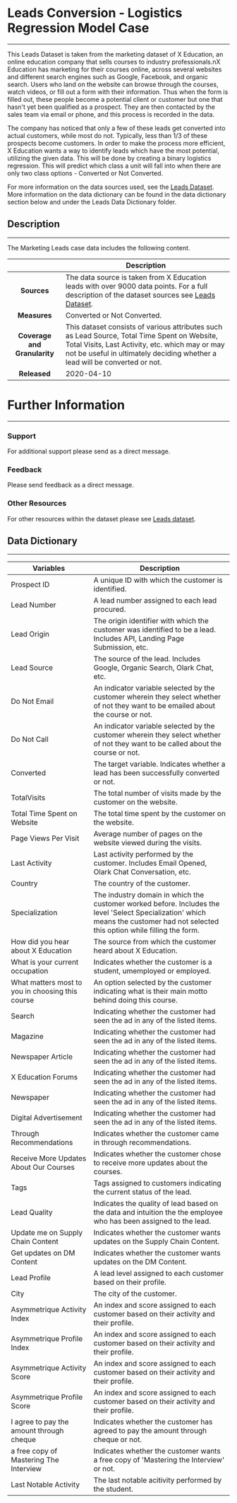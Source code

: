 # Leads Conversion - Logistics Regression Model Case
___

This Leads Dataset is taken from the marketing dataset of X Education, an online education company that sells courses to industry professionals.nX Education has marketing for their courses online, across several websites and different search engines such as Google, Facebook, and organic search. Users who land on the website can browse through the courses, watch videos, or fill out a form with their information. Thus when the form is filled out, these people become a potential client or customer but one that hasn't yet been qualified as a prospect. They are then contacted by the sales team via email or phone, and this process is recorded in the data.

The company has noticed that only a few of these leads get converted into actual customers, while most do not. Typically, less than 1/3 of these prospects become customers. In order to make the process more efficient, X Education wants a way to identify leads which have the most potential, utilizing the given data. This will be done by creating a binary logistics regression. This will predict which class a unit will fall into when there are only two class options - Converted or Not Converted.

For more information on the data sources used, see the [Leads Dataset](https://www.kaggle.com/ashydv/leads-dataset). More information on the data dictionary can be found in the data dictionary section below and under the Leads Data Dictionary folder.

## Description
___
The Marketing Leads case data includes the following content.

| | Description |
| :---: | --- |
| **Sources** | The data source is taken from X Education leads with over 9000 data points. For a full description of the dataset sources see [Leads Dataset](https://www.kaggle.com/ashydv/leads-dataset). |
| **Measures** | Converted or Not Converted. |
| **Coverage and Granularity** | This dataset consists of various attributes such as Lead Source, Total Time Spent on Website, Total Visits, Last Activity, etc. which may or may not be useful in ultimately deciding whether a lead will be converted or not. |
| **Released** | 2020-04-10 |

# Further Information
___
### Support
For additional support please send as a direct message.

### Feedback
Please send feedback as a direct message.

### Other Resources
For other resources within the dataset please see [Leads dataset](https://www.kaggle.com/ashydv/leads-dataset).

## Data Dictionary
___
| Variables                                        | Description                                                                                                                                                                       |
|--------------------------------------------------|-----------------------------------------------------------------------------------------------------------------------------------------------------------------------------------|
| Prospect ID                                      | A unique ID with which the customer is identified.                                                                                                                                |
| Lead Number                                      | A lead number assigned to each lead procured.                                                                                                                                     |
| Lead Origin                                      | The origin identifier with which the customer was identified to be a lead. Includes API, Landing Page Submission, etc.                                                            |
| Lead Source                                      | The source of the lead. Includes Google, Organic Search, Olark Chat, etc.                                                                                                         |
| Do Not Email                                     | An indicator variable selected by the customer wherein they select whether of not they want to be emailed about the course or not.                                                |
| Do Not Call                                      | An indicator variable selected by the customer wherein they select whether of not they want to be called about the course or not.                                                 |
| Converted                                        | The target variable. Indicates whether a lead has been successfully converted or not.                                                                                             |
| TotalVisits                                      | The total number of visits made by the customer on the website.                                                                                                                   |
| Total Time Spent on Website                      | The total time spent by the customer on the website.                                                                                                                              |
| Page Views Per Visit                             | Average number of pages on the website viewed during the visits.                                                                                                                  |
| Last Activity                                    | Last activity performed by the customer. Includes Email Opened, Olark Chat Conversation, etc.                                                                                     |
| Country                                          | The country of the customer.                                                                                                                                                      |
| Specialization                                   | The industry domain in which the customer worked before. Includes the level 'Select Specialization' which means the customer had not selected this option while filling the form. |
| How did you hear about X Education               | The source from which the customer heard about X Education.                                                                                                                       |
| What is your current occupation                  | Indicates whether the customer is a student, umemployed or employed.                                                                                                              |
| What matters most to you in choosing this course | An option selected by the customer indicating what is their main motto behind doing this course.                                                                                  |
| Search                                           | Indicating whether the customer had seen the ad in any of the listed items.                                                                                                       |
| Magazine                                         | Indicating whether the customer had seen the ad in any of the listed items.                                                                                                                                                                                  |
| Newspaper Article                                | Indicating whether the customer had seen the ad in any of the listed items.                                                                                                                                                                                  |
| X Education Forums                               | Indicating whether the customer had seen the ad in any of the listed items.                                                                                                                                                                                  |
| Newspaper                                        | Indicating whether the customer had seen the ad in any of the listed items.                                                                                                                                                                                  |
| Digital Advertisement                            | Indicating whether the customer had seen the ad in any of the listed items.                                                                                                                                                                                  |
| Through Recommendations                          | Indicates whether the customer came in through recommendations.                                                                                                                   |
| Receive More Updates About Our Courses           | Indicates whether the customer chose to receive more updates about the courses.                                                                                                   |
| Tags                                             | Tags assigned to customers indicating the current status of the lead.                                                                                                             |
| Lead Quality                                     | Indicates the quality of lead based on the data and intuition the the employee who has been assigned to the lead.                                                                 |
| Update me on Supply Chain Content                | Indicates whether the customer wants updates on the Supply Chain Content.                                                                                                         |
| Get updates on DM Content                        | Indicates whether the customer wants updates on the DM Content.                                                                                                                   |
| Lead Profile                                     | A lead level assigned to each customer based on their profile.                                                                                                                    |
| City                                             | The city of the customer.                                                                                                                                                         |
| Asymmetrique Activity Index                      | An index and score assigned to each customer based on their activity and their profile.                                                                                            |
| Asymmetrique Profile Index                       | An index and score assigned to each customer based on their activity and their profile.                                                                                                                                                                                  |
| Asymmetrique Activity Score                      | An index and score assigned to each customer based on their activity and their profile.                                                                                                                                                                                  |
| Asymmetrique Profile Score                       | An index and score assigned to each customer based on their activity and their profile.                                                                                                                                                                                  |
| I agree to pay the amount through cheque         | Indicates whether the customer has agreed to pay the amount through cheque or not.                                                                                                |
| a free copy of Mastering The Interview           | Indicates whether the customer wants a free copy of 'Mastering the Interview' or not.                                                                                             |
| Last Notable Activity                            | The last notable acitivity performed by the student.                                                                                                                              |
